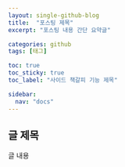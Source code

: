 ```yaml
---
layout: single-github-blog
title:  "포스팅 제목"
excerpt: "포스팅 내용 간단 요약글"

categories: github
tags: [태그]

toc: true
toc_sticky: true
toc_label: "사이드 책갈피 기능 제목"

sidebar:
  nav: "docs"
---
```


## 글 제목
글 내용
